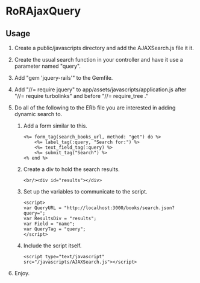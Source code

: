 # RoRAjaxQuery
## Usage
1. Create a public/javascripts directory and add the AJAXSearch.js file it it.

1. Create the usual search function in your controller and have it use a
parameter named "query".

1. Add "gem 'jquery-rails'" to the Gemfile.

1. Add "//= require jquery" to app/assets/javascripts/application.js
after "//= require turbolinks" and before "//= require\_tree ."

1. Do all of the following to the ERb file you are interested in adding
dynamic search to.
    1. Add a form similar to this.

        ```
        <%= form_tag(search_books_url, method: "get") do %>
            <%= label_tag(:query, "Search for:") %>
            <%= text_field_tag(:query) %>
            <%= submit_tag("Search") %>
        <% end %>
        ```

    1. Create a div to hold the search results.

        ```
        <br/><div id="results"></div>
        ```

    1. Set up the variables to communicate to the script.

        ```
        <script>
        var QueryURL = "http://localhost:3000/books/search.json?query=";
        var ResultsDiv = "results";
        var Field = "name";
        var QueryTag = "query";
        </script>
        ```

    1. Include the script itself.

        ```
        <script type="text/javascript" src="/javascripts/AJAXSearch.js"></script>
        ```

1. Enjoy.

